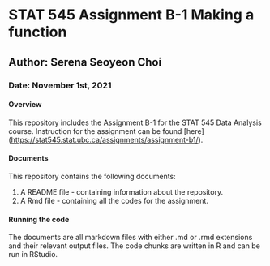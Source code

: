 
# STAT 545 Assignment B-1 Making a function
## Author: Serena Seoyeon Choi
### Date: November 1st, 2021

#### Overview

This repository includes the Assignment B-1 for the STAT 545 Data Analysis course. 
Instruction for the assignment can be found [here] (https://stat545.stat.ubc.ca/assignments/assignment-b1/). 

#### Documents 

This repository contains the following documents: 
1. A README file - containing information about the repository. 
2. A Rmd file - containing all the codes for the assignment. 

#### Running the code

The documents are all markdown files with either .md or .rmd extensions and their relevant output files. The code chunks are written in R and can be run in RStudio. 


